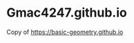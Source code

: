 # Gmac4247.github.io
Copy of https://basic-geometry.github.io

<!---
Gmac4247.github.io
Copy of https://basic-geometry.github.io
--->
